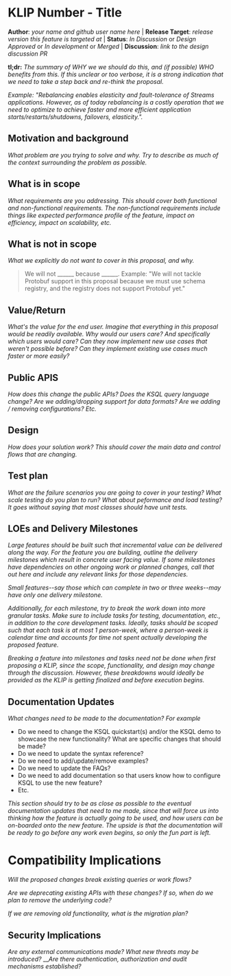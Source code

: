 # KLIP Number - Title

**Author**: _your name and github user name here_ | 
**Release Target**: _release version this feature is targeted at_ | 
**Status**: _In Discussion_ or _Design Approved_ or _In development_ or _Merged_ | 
**Discussion**: _link to the design discussion PR_

**tl;dr:** _The summary of WHY we we should do this, and (if possible) WHO benefits from this.  If this unclear 
           or too verbose, it is a strong indication that we need to take a step back and re-think the 
           proposal._
           
_Example: "Rebalancing enables elasticity and fault-tolerance of Streams applications. However, as 
of today rebalancing is a costly operation that we need to optimize to achieve faster and more 
efficient application starts/restarts/shutdowns, failovers, elasticity."._

## Motivation and background

_What problem are you trying to solve and why. Try to describe as much of the context surrounding 
the problem as possible._

## What is in scope

_What requirements are you addressing. This should cover both functional and non-functional requirements. The non-functional requirements include things like expected performance profile of the feature, impact on efficiency, impact on scalability, etc._

## What is not in scope

_What we explicitly do not want to cover in this proposal, and why._

> We will not ______ because ______.  Example: "We will not tackle Protobuf support in this proposal 
> because we must use schema registry, and the registry does not support Protobuf yet."

## Value/Return

_What's the value for the end user. Imagine that everything in this proposal would be readily 
available.  Why would our users care?  And specifically which users would care?  Can they now 
implement new use cases that weren't possible before?   Can they implement existing use cases much 
faster or more easily?_

## Public APIS

_How does this change the public APIs? Does the KSQL query language change? Are we adding/dropping 
support for data formats? Are we adding / removing configurations? Etc._

## Design

_How does your solution work? This should cover the main data and control flows that are changing._

## Test plan

_What are the failure scenarios you are going to cover in your testing? What scale testing do you plan to run? What about peformance and load testing? It goes 
without saying that most classes should have unit tests._

## LOEs and Delivery Milestones

_Large features should be built such that incremental value can be delivered along the way. For the feature you are building, outline the delivery milestones which result in concrete user facing value. If some milestones have dependencies on other ongoing work or planned changes, call that out here and include any relevant links for those dependencies._

_Small features--say those which can complete in two or three weeks--may have only one delivery milestone._

_Additionally, for each milestone, try to break the work down into more granular tasks. Make sure to include tasks for testing, documentation, etc., in addition to the core development tasks. Ideally, tasks should be scoped such that each task is at most 1 person-week, where a person-week is calendar time and accounts for time not spent actually developing the proposed feature._

_Breaking a feature into milestones and tasks need not be done when first proposing a KLIP, since the scope, functionality, and design may change through the discussion. However, these breakdowns would ideally be provided as the KLIP is getting finalized and before execution begins._

## Documentation Updates

_What changes need to be made to the documentation? For example_

* Do we need to change the KSQL quickstart(s) and/or the KSQL demo to showcase the new functionality? What are specific changes that should be made?
* Do we need to update the syntax reference?
* Do we need to add/update/remove examples?
* Do we need to update the FAQs?
* Do we need to add documentation so that users know how to configure KSQL to use the new feature? 
* Etc.

_This section should try to be as close as possible to the eventual documentation updates that 
need to me made, since that will force us into thinking how the feature is actually going to be 
used, and how users can be on-boarded onto the new feature. The upside is that the documentation 
will be ready to go before any work even begins, so only the fun part is left._

# Compatibility Implications

_Will the proposed changes break existing queries or work flows?_

_Are we deprecating existing APIs with these changes? If so, when do we plan to remove the underlying code?_

_If we are removing old functionality, what is the migration plan?_


## Security Implications

_Are any external communications made? What new threats may be introduced?_ ___Are there authentication,
authorization and audit mechanisms established?_
